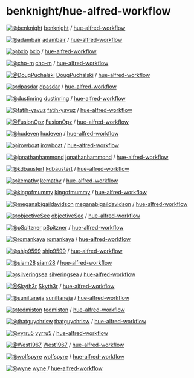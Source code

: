 # benknight/hue-alfred-workflow

[![@benknight](https://avatars.githubusercontent.com/u/786691?s=32&v=4)](https://github.com/benknight) [benknight](https://github.com/benknight) / [hue-alfred-workflow]()

[![@adambair](https://avatars.githubusercontent.com/u/1004?s=32&v=4)](https://github.com/adambair) [adambair](https://github.com/adambair) / [hue-alfred-workflow](https://github.com/adambair/hue-alfred-workflow)

[![@bxio](https://avatars.githubusercontent.com/u/25816?s=32&v=4)](https://github.com/bxio) [bxio](https://github.com/bxio) / [hue-alfred-workflow](https://github.com/bxio/hue-alfred-workflow)

[![@cho-m](https://avatars.githubusercontent.com/u/20700669?s=32&v=4)](https://github.com/cho-m) [cho-m](https://github.com/cho-m) / [hue-alfred-workflow](https://github.com/cho-m/hue-alfred-workflow)

[![@DougPuchalski](https://avatars.githubusercontent.com/u/81255?s=32&v=4)](https://github.com/DougPuchalski) [DougPuchalski](https://github.com/DougPuchalski) / [hue-alfred-workflow](https://github.com/DougPuchalski/hue-alfred-workflow)

[![@dpasdar](https://avatars.githubusercontent.com/u/16259683?s=32&v=4)](https://github.com/dpasdar) [dpasdar](https://github.com/dpasdar) / [hue-alfred-workflow](https://github.com/dpasdar/hue-alfred-workflow)

[![@dustinring](https://avatars.githubusercontent.com/u/3419528?s=32&v=4)](https://github.com/dustinring) [dustinring](https://github.com/dustinring) / [hue-alfred-workflow](https://github.com/dustinring/hue-alfred-workflow)

[![@fatih-yavuz](https://avatars.githubusercontent.com/u/18377668?s=32&v=4)](https://github.com/fatih-yavuz) [fatih-yavuz](https://github.com/fatih-yavuz) / [hue-alfred-workflow](https://github.com/fatih-yavuz/hue-alfred-workflow)

[![@FusionOpz](https://avatars.githubusercontent.com/u/65838?s=32&v=4)](https://github.com/FusionOpz) [FusionOpz](https://github.com/FusionOpz) / [hue-alfred-workflow](https://github.com/FusionOpz/hue-alfred-workflow)

[![@hudeven](https://avatars.githubusercontent.com/u/3350366?s=32&v=4)](https://github.com/hudeven) [hudeven](https://github.com/hudeven) / [hue-alfred-workflow](https://github.com/hudeven/hue-alfred-workflow)

[![@irowboat](https://avatars.githubusercontent.com/u/45682?s=32&v=4)](https://github.com/irowboat) [irowboat](https://github.com/irowboat) / [hue-alfred-workflow](https://github.com/irowboat/hue-alfred-workflow)

[![@jonathanhammond](https://avatars.githubusercontent.com/u/1085712?s=32&v=4)](https://github.com/jonathanhammond) [jonathanhammond](https://github.com/jonathanhammond) / [hue-alfred-workflow](https://github.com/jonathanhammond/hue-alfred-workflow)

[![@kdbaustert](https://avatars.githubusercontent.com/u/12704978?s=32&v=4)](https://github.com/kdbaustert) [kdbaustert](https://github.com/kdbaustert) / [hue-alfred-workflow](https://github.com/kdbaustert/hue-alfred-workflow)

[![@kemathy](https://avatars.githubusercontent.com/u/7022659?s=32&v=4)](https://github.com/kemathy) [kemathy](https://github.com/kemathy) / [hue-alfred-workflow](https://github.com/kemathy/hue-alfred-workflow)

[![@kingofmummy](https://avatars.githubusercontent.com/u/43493092?s=32&v=4)](https://github.com/kingofmummy) [kingofmummy](https://github.com/kingofmummy) / [hue-alfred-workflow](https://github.com/kingofmummy/hue-alfred-workflow)

[![@meganabigaildavidson](https://avatars.githubusercontent.com/u/1450799?s=32&v=4)](https://github.com/meganabigaildavidson) [meganabigaildavidson](https://github.com/meganabigaildavidson) / [hue-alfred-workflow](https://github.com/meganabigaildavidson/hue-alfred-workflow)

[![@objectiveSee](https://avatars.githubusercontent.com/u/1684106?s=32&v=4)](https://github.com/objectiveSee) [objectiveSee](https://github.com/objectiveSee) / [hue-alfred-workflow](https://github.com/objectiveSee/hue-alfred-workflow)

[![@pSpitzner](https://avatars.githubusercontent.com/u/12393119?s=32&v=4)](https://github.com/pSpitzner) [pSpitzner](https://github.com/pSpitzner) / [hue-alfred-workflow](https://github.com/pSpitzner/hue-alfred-workflow)

[![@romankaya](https://avatars.githubusercontent.com/u/73487155?s=32&v=4)](https://github.com/romankaya) [romankaya](https://github.com/romankaya) / [hue-alfred-workflow](https://github.com/romankaya/hue-alfred-workflow)

[![@ship9599](https://avatars.githubusercontent.com/u/16959875?s=32&v=4)](https://github.com/ship9599) [ship9599](https://github.com/ship9599) / [hue-alfred-workflow](https://github.com/ship9599/hue-alfred-workflow)

[![@siam28](https://avatars.githubusercontent.com/u/7042576?s=32&v=4)](https://github.com/siam28) [siam28](https://github.com/siam28) / [hue-alfred-workflow](https://github.com/siam28/hue-alfred-workflow)

[![@silveringsea](https://avatars.githubusercontent.com/u/975392?s=32&v=4)](https://github.com/silveringsea) [silveringsea](https://github.com/silveringsea) / [hue-alfred-workflow](https://github.com/silveringsea/hue-alfred-workflow)

[![@Skyth3r](https://avatars.githubusercontent.com/u/14279561?s=32&v=4)](https://github.com/Skyth3r) [Skyth3r](https://github.com/Skyth3r) / [hue-alfred-workflow](https://github.com/Skyth3r/hue-alfred-workflow)

[![@suniltaneja](https://avatars.githubusercontent.com/u/802896?s=32&v=4)](https://github.com/suniltaneja) [suniltaneja](https://github.com/suniltaneja) / [hue-alfred-workflow](https://github.com/suniltaneja/hue-alfred-workflow)

[![@tedmiston](https://avatars.githubusercontent.com/u/366688?s=32&v=4)](https://github.com/tedmiston) [tedmiston](https://github.com/tedmiston) / [hue-alfred-workflow](https://github.com/tedmiston/hue-alfred-workflow)

[![@thatguychrisw](https://avatars.githubusercontent.com/u/480344?s=32&v=4)](https://github.com/thatguychrisw) [thatguychrisw](https://github.com/thatguychrisw) / [hue-alfred-workflow](https://github.com/thatguychrisw/hue-alfred-workflow)

[![@vyrru5](https://avatars.githubusercontent.com/u/6958723?s=32&v=4)](https://github.com/vyrru5) [vyrru5](https://github.com/vyrru5) / [hue-alfred-workflow](https://github.com/vyrru5/hue-alfred-workflow)

[![@West1967](https://avatars.githubusercontent.com/u/7027938?s=32&v=4)](https://github.com/West1967) [West1967](https://github.com/West1967) / [hue-alfred-workflow](https://github.com/West1967/hue-alfred-workflow)

[![@wolfspyre](https://avatars.githubusercontent.com/u/1680659?s=32&v=4)](https://github.com/wolfspyre) [wolfspyre](https://github.com/wolfspyre) / [hue-alfred-workflow](https://github.com/wolfspyre/hue-alfred-workflow)

[![@wyne](https://avatars.githubusercontent.com/u/1986068?s=32&v=4)](https://github.com/wyne) [wyne](https://github.com/wyne) / [hue-alfred-workflow](https://github.com/wyne/hue-alfred-workflow)

